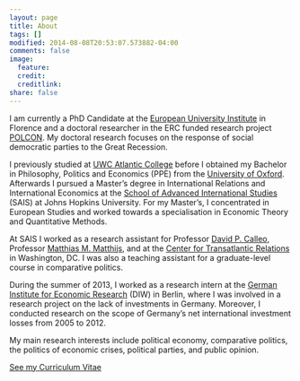 ```yaml
---
layout: page
title: About
tags: []
modified: 2014-08-08T20:53:07.573882-04:00
comments: false
image:
  feature:
  credit:
  creditlink: 
share: false
---
```


I am currently a PhD Candidate at the [European University Institute](http://www.eui.eu/Home.aspx) in Florence and a doctoral researcher in the ERC funded research project  [POLCON](http://www.eui.eu/Projects/POLCON/Home.aspx). My doctoral research focuses on the response of social democratic parties to the Great Recession.

I previously studied at [UWC Atlantic College](http://www.atlanticcollege.org/) before I obtained my Bachelor in Philosophy, Politics and Economics (PPE) from the [University of Oxford](http://www.ox.ac.uk/). Afterwards I pursued a Master’s degree in International Relations and International Economics at the [School of Advanced International Studies](https://www.sais-jhu.edu/) (SAIS) at Johns Hopkins University. For my Master’s, I concentrated in European Studies and worked towards a specialisation in Economic Theory and Quantitative Methods. 

At SAIS I worked as a research assistant for Professor [David P. Calleo](https://www.sais-jhu.edu/david-calleo), Professor [Matthias M. Matthijs](https://www.sais-jhu.edu/matthias-matthijs), and at the [Center for Transatlantic Relations](http://www.transatlanticrelations.org/) in Washington, DC. I was also a teaching assistant for a graduate-level course in comparative politics.

During the summer of 2013, I worked as a research intern at the [German Institute for Economic Research](https://www.diw.de/en) (DIW) in Berlin, where I was involved in a research project on the lack of investments in Germany. Moreover, I conducted research on the scope of Germany’s net international investment losses from 2005 to 2012. 

My main research interests include political economy, comparative politics, the politics of economic crises, political parties, and public opinion.

<a markdown="0" href="{{ site.url }}/documents/Bremer_CV_05_2016.pdf" class="btn">See my Curriculum Vitae</a>